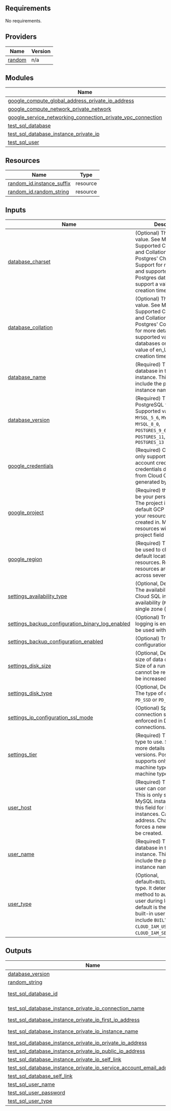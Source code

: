 <!-- BEGIN_TF_DOCS -->
## Requirements

No requirements.

## Providers

| Name | Version |
|------|---------|
| <a name="provider_random"></a> [random](#provider\_random) | n/a |

## Modules

| Name | Source | Version |
|------|--------|---------|
| <a name="module_google_compute_global_address_private_ip_address"></a> [google\_compute\_global\_address\_private\_ip\_address](#module\_google\_compute\_global\_address\_private\_ip\_address) | ../../modules/google_compute_global_address | n/a |
| <a name="module_google_compute_network_private_network"></a> [google\_compute\_network\_private\_network](#module\_google\_compute\_network\_private\_network) | ../../modules/google_compute_network | n/a |
| <a name="module_google_service_networking_connection_private_vpc_connection"></a> [google\_service\_networking\_connection\_private\_vpc\_connection](#module\_google\_service\_networking\_connection\_private\_vpc\_connection) | ../../modules/google_service_networking_connection | n/a |
| <a name="module_test_sql_database"></a> [test\_sql\_database](#module\_test\_sql\_database) | ../../modules/google_sql_database | n/a |
| <a name="module_test_sql_database_instance_private_ip"></a> [test\_sql\_database\_instance\_private\_ip](#module\_test\_sql\_database\_instance\_private\_ip) | ../../modules/google_sql_database_instance | n/a |
| <a name="module_test_sql_user"></a> [test\_sql\_user](#module\_test\_sql\_user) | ../../modules/google_sql_user | n/a |

## Resources

| Name | Type |
|------|------|
| [random_id.instance_suffix](https://registry.terraform.io/providers/hashicorp/random/latest/docs/resources/id) | resource |
| [random_id.random_string](https://registry.terraform.io/providers/hashicorp/random/latest/docs/resources/id) | resource |

## Inputs

| Name | Description | Type | Default | Required |
|------|-------------|------|---------|:--------:|
| <a name="input_database_charset"></a> [database\_charset](#input\_database\_charset) | (Optional) The charset value. See MySQL's Supported Character Sets and Collations and Postgres' Character Set Support for more details and supported values. Postgres databases only support a value of UTF8 at creation time. | `string` | `""` | no |
| <a name="input_database_collation"></a> [database\_collation](#input\_database\_collation) | (Optional) The collation value. See MySQL's Supported Character Sets and Collations and Postgres' Collation Support for more details and supported values. Postgres databases only support a value of en\_US.UTF8 at creation time. | `string` | `""` | no |
| <a name="input_database_name"></a> [database\_name](#input\_database\_name) | (Required) The name of the database in the Cloud SQL instance. This does not include the project ID or instance name. | `string` | n/a | yes |
| <a name="input_database_version"></a> [database\_version](#input\_database\_version) | (Required) The MySQL or PostgreSQL version to use. Supported values include `MYSQL_5_6`, `MYSQL_5_7`, `MYSQL_8_0`, `POSTGRES_9_6`,`POSTGRES_10`, `POSTGRES_11`, `POSTGRES_12`, `POSTGRES_13` | `string` | `"MYSQL_8_0"` | no |
| <a name="input_google_credentials"></a> [google\_credentials](#input\_google\_credentials) | (Required) Currently the only supported service account credentials are credentials downloaded from Cloud Console or generated by gcloud | `string` | n/a | yes |
| <a name="input_google_project"></a> [google\_project](#input\_google\_project) | (Required) this field should be your personal project id. The project indicates the default GCP project all of your resources will be created in. Most Terraform resources will have a project field | `string` | n/a | yes |
| <a name="input_google_region"></a> [google\_region](#input\_google\_region) | (Required) The region will be used to choose the default location for regional resources. Regional resources are spread across several zones. | `string` | n/a | yes |
| <a name="input_settings_availability_type"></a> [settings\_availability\_type](#input\_settings\_availability\_type) | (Optional, Default: `ZONAL`) The availability type of the Cloud SQL instance, high availability (`REGIONAL`) or single zone (`ZONAL`) | `string` | `"ZONAL"` | no |
| <a name="input_settings_backup_configuration_binary_log_enabled"></a> [settings\_backup\_configuration\_binary\_log\_enabled](#input\_settings\_backup\_configuration\_binary\_log\_enabled) | (Optional) True if binary logging is enabled. Cannot be used with Postgres. | `bool` | `true` | no |
| <a name="input_settings_backup_configuration_enabled"></a> [settings\_backup\_configuration\_enabled](#input\_settings\_backup\_configuration\_enabled) | (Optional) True if backup configuration is enabled. | `bool` | `true` | no |
| <a name="input_settings_disk_size"></a> [settings\_disk\_size](#input\_settings\_disk\_size) | (Optional, Default: `10`) The size of data disk, in GB. Size of a running instance cannot be reduced but can be increased. | `number` | `10` | no |
| <a name="input_settings_disk_type"></a> [settings\_disk\_type](#input\_settings\_disk\_type) | (Optional, Default: `PD_SSD`) The type of data disk: `PD_SSD` or `PD_HDD`. | `string` | `"PD_SSD"` | no |
| <a name="input_settings_ip_configuration_ssl_mode"></a> [settings\_ip\_configuration\_ssl\_mode](#input\_settings\_ip\_configuration\_ssl\_mode) | (Optional) Specify how SSL connection should be enforced in DB connections. | `string` | `"ALLOW_UNENCRYPTED_AND_ENCRYPTED"` | no |
| <a name="input_settings_tier"></a> [settings\_tier](#input\_settings\_tier) | (Required) The machine type to use. See tiers for more details and supported versions. Postgres supports only shared-core machine types, and custom machine types | `string` | n/a | yes |
| <a name="input_user_host"></a> [user\_host](#input\_user\_host) | (Required) The host the user can connect from. This is only supported for MySQL instances. Don't set this field for PostgreSQL instances. Can be an IP address. Changing this forces a new resource to be created. | `string` | n/a | yes |
| <a name="input_user_name"></a> [user\_name](#input\_user\_name) | (Required) The name of the database in the Cloud SQL instance. This does not include the project ID or instance name. | `string` | n/a | yes |
| <a name="input_user_type"></a> [user\_type](#input\_user\_type) | (Optional, default=`BUILT_IN`) The user type. It determines the method to authenticate the user during login. The default is the database's built-in user type. Flags include `BUILT_IN`, `CLOUD_IAM_USER`, or `CLOUD_IAM_SERVICE_ACCOUNT`. | `string` | `"BUILT_IN"` | no |

## Outputs

| Name | Description |
|------|-------------|
| <a name="output_database_version"></a> [database\_version](#output\_database\_version) | The user type |
| <a name="output_random_string"></a> [random\_string](#output\_random\_string) | Random string |
| <a name="output_test_sql_database_id"></a> [test\_sql\_database\_id](#output\_test\_sql\_database\_id) | an identifier for the resource with format projects/{{project}}/instances/{{instance}}/databases/{{name}} |
| <a name="output_test_sql_database_instance_private_ip_connection_name"></a> [test\_sql\_database\_instance\_private\_ip\_connection\_name](#output\_test\_sql\_database\_instance\_private\_ip\_connection\_name) | The connection name of the instance to be used in connection strings. For example, when connecting with Cloud SQL Proxy. |
| <a name="output_test_sql_database_instance_private_ip_first_ip_address"></a> [test\_sql\_database\_instance\_private\_ip\_first\_ip\_address](#output\_test\_sql\_database\_instance\_private\_ip\_first\_ip\_address) | The IPv4 address assigned. |
| <a name="output_test_sql_database_instance_private_ip_instance_name"></a> [test\_sql\_database\_instance\_private\_ip\_instance\_name](#output\_test\_sql\_database\_instance\_private\_ip\_instance\_name) | The connection name of the instance to be used in connection strings. For example, when connecting with Cloud SQL Proxy. |
| <a name="output_test_sql_database_instance_private_ip_private_ip_address"></a> [test\_sql\_database\_instance\_private\_ip\_private\_ip\_address](#output\_test\_sql\_database\_instance\_private\_ip\_private\_ip\_address) | The first private (`PRIVATE`) IPv4 address assigned. |
| <a name="output_test_sql_database_instance_private_ip_public_ip_address"></a> [test\_sql\_database\_instance\_private\_ip\_public\_ip\_address](#output\_test\_sql\_database\_instance\_private\_ip\_public\_ip\_address) | The first public (`PRIMARY`) IPv4 address assigned. |
| <a name="output_test_sql_database_instance_private_ip_self_link"></a> [test\_sql\_database\_instance\_private\_ip\_self\_link](#output\_test\_sql\_database\_instance\_private\_ip\_self\_link) | The URI of the created resource. |
| <a name="output_test_sql_database_instance_private_ip_service_account_email_address"></a> [test\_sql\_database\_instance\_private\_ip\_service\_account\_email\_address](#output\_test\_sql\_database\_instance\_private\_ip\_service\_account\_email\_address) | The service account email address assigned to the instance. |
| <a name="output_test_sql_database_self_link"></a> [test\_sql\_database\_self\_link](#output\_test\_sql\_database\_self\_link) | The URI of the created resource. |
| <a name="output_test_sql_user_name"></a> [test\_sql\_user\_name](#output\_test\_sql\_user\_name) | The name of the user. |
| <a name="output_test_sql_user_password"></a> [test\_sql\_user\_password](#output\_test\_sql\_user\_password) | The password for the user |
| <a name="output_test_sql_user_type"></a> [test\_sql\_user\_type](#output\_test\_sql\_user\_type) | The user type |
<!-- END_TF_DOCS -->
